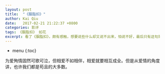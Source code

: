 ```yaml
---
layout: post
title:  "《胭脂扣》"
author: Kai Qiu
date:   2017-02-21 21:22:37 +0800
categories: 影评
tags: 《胭脂扣》 如花
excerpt: 看了《胭脂扣》，颇有感触，想要说些什么却又说不出来，怕说不好，最后只有这句简短的总结。
---
```


* menu
{:toc}

为爱殉情固然可歌可泣，但相爱不如相伴，相爱就要相互成全。但是从爱情的角度讲，也许我们都是苟且的大多数。
